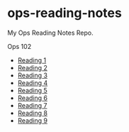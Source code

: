 # ops-reading-notes
My Ops Reading Notes Repo.

Ops 102

- [Reading 1](reading1.md)
- [Reading 2](reading2.md)
- [Reading 3](reading3.md)
- [Reading 4](reading4.md)
- [Reading 5](reading5.md)
- [Reading 6](reading6.md)
- [Reading 7](reading7.md)
- [Reading 8](reading8.md)
- [Reading 9](reading9.md)      
